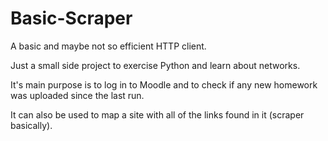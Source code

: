 # Basic-Scraper
A basic and maybe not so efficient HTTP client.

Just a small side project to exercise Python and learn about networks.

It's main purpose is to log in to Moodle and to check if any new homework was uploaded since the last run.

It can also be used to map a site with all of the links found in it (scraper basically).
